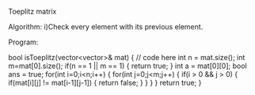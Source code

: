 Toeplitz matrix

Algorithm:
  i)Check every element with its previous element.


Program:

bool isToeplitz(vector<vector<int>>& mat) {
    // code here
    int n = mat.size();
    int m=mat[0].size();
    if(n == 1 || m == 1)
    {
        return true;
    }
    int a = mat[0][0];
    bool ans = true;
    for(int i=0;i<n;i++)
    {
        for(int j=0;j<m;j++)
        {
            if(i > 0 && j > 0)
            {
                if(mat[i][j] != mat[i-1][j-1])
                {
                    return false;
                }
            }
        }
    }
    return true;
}
